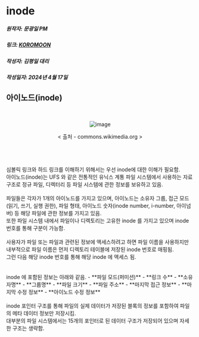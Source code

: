 # inode
##### 원작자: 문광일 PM
##### 링크: [KOROMOON][koromoonlink]
[koromoonlink]: https://koromoon.blogspot.com/2018/05/inode-symbolic-link-hard-link.html "Go koromoon"
##### 작성자: 김평일 대리
##### 작성일자: 2024년 4월 17일

##  아이노드(inode)

</br><div align="center">![image](https://github.com/ICTIS-Cert-System-Project/ICTIS-Cert-System/assets/165347210/69ba9e79-0c2a-40c3-b4aa-4074599b3c65)</div>
<div align="center">< 출처 - commons.wikimedia.org ></div></br>
</br>
</br>
</br>
심볼릭 링크와 하드 링크를 이해하기 위해서는 우선 inode에 대한 이해가 필요함.</br>
아이노드(inode)는 UFS 와 같은 전통적인 유닉스 계통 파일 시스템에서 사용하는 자료 구조로 정규 파일, 디렉터리 등 파일 시스템에 관한 정보를 보유하고 있음.</br>
</br>
파일들은 각자가 1개의 아이노드를 가지고 있으며, 아이노드는 소유자 그룹, 접근 모드(읽기, 쓰기, 실행 권한), 파일 형태, 아이노드 숫자(inode number, i-number, 아이넘버) 등 해당 파일에 관한 정보를 가지고 있음.</br>
또한 파일 시스템 내에서 파일이나 디렉토리는 고유한 inode 를 가지고 있으며 inode 번호를 통해 구분이 가능함.</br>
</br>
사용자가 파일 또는 파일과 관련된 정보에 액세스하려고 하면 파일 이름을 사용하지만 내부적으로 파일 이름은 먼저 디렉토리 테이블에 저장된 inode 번호로 매핑됨.</br>
그런 다음 해당 inode 번호를 통해 해당 inode 에 액세스 됨.</br>
</br>
</br>
inode 에 포함된 정보는 아래와 같음.
- **파일 모드(퍼미션)**
- **링크 수**
- **소유자명**
- **그룹명**
- **파일 크기**
- **파일 주소**
- **마지막 접근 정보**
- **마지막 수정 정보**
- **아이노드 수정 정보**
</br>
</br>
inode 포인터 구조를 통해 파일의 실제 데이터가 저장된 블록의 정보를 포함하여 파일의 메타 데이터 정보만 저장시킴.</br>
대부분의 파일 시스템에서는 15개의 포인터로 된 데이터 구조가 저장되어 있으며 자세한 구조는 생략함.</br>
